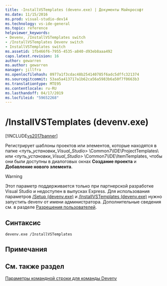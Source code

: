 ```yaml
---
title: -InstallVSTemplates (devenv.exe) | Документы Майкрософт
ms.date: 11/15/2016
ms.prod: visual-studio-dev14
ms.technology: vs-ide-general
ms.topic: reference
helpviewer_keywords:
- Devenv, /InstallVSTemplates switch
- /InstallVSTemplates Devenv switch
- InstallVSTemplates switch
ms.assetid: 1fb466f6-7955-4535-a840-d93eb8aaa492
caps.latest.revision: 16
author: gewarren
ms.author: gewarren
manager: jillfra
ms.openlocfilehash: 0977a1f3cdac48b254140785f6adc5dffc321374
ms.sourcegitcommit: 53aa5a413717a1b62ca56a5983b6a50f7f0663b3
ms.translationtype: MTE95
ms.contentlocale: ru-RU
ms.lasthandoff: 04/17/2019
ms.locfileid: "59652268"
---
```

# <a name="installvstemplates-devenvexe"></a>/InstallVSTemplates (devenv.exe)
[!INCLUDE[vs2017banner](../../includes/vs2017banner.md)]

Регистрирует шаблоны проектов или элементов, которые находятся в папке *\<путь_установки_Visual_Studio>* \Common7\IDE\ProjectTemplates\ или *\<путь_установки_Visual_Studio>* \Common7\IDE\ItemTemplates\, чтобы они были доступны в диалоговых окнах **Создание проекта** и **Добавление нового элемента**.  
  
> [!WARNING]
>  Этот параметр поддерживается только при партнерской разработке Visual Studio и недоступен в выпусках Express. Для использования параметров [/Setup (devenv.exe)](../../ide/reference/setup-devenv-exe.md) и [/InstallVSTemplates (devenv.exe)](../../ide/reference/installvstemplates-devenv-exe.md) нужно запустить devenv от имени администратора. Дополнительные сведения см. в разделе [Разрешения пользователей](../../ide/user-permissions-and-visual-studio.md).  
  
## <a name="syntax"></a>Синтаксис  
  
```  
devenv.exe /InstallVSTemplates  
```  
  
## <a name="remarks"></a>Примечания  
  
## <a name="see-also"></a>См. также раздел  
 [Параметры командной строки для команды Devenv](../../ide/reference/devenv-command-line-switches.md)
